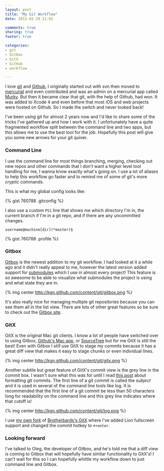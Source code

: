 ```yaml
---
layout: post
title: "My Git Workflow"
date: 2012-02-29 21:01

comments: true
sharing: true
footer: true

categories: 
- git
- Gitbox
- GitX
- GitHub
- workflow

---
```


I love [git](http://git-scm.com) and [Github](http://github.com), I originally started out with svn then moved to [mercurial](http://mercurial.selenic.com/) and even contributed and was an admin on a mercurial app called [Murky](https://bitbucket.org/snej/murky/wiki/Home). But then it became clear that git, with the help of Github, had won. It was added to Xcode 4 and even before that most iOS and web projects were hosted on Github. So I made the switch and never looked back!

<!-- more -->

I've been using git for almost 2 years now and I'd like to share some of the tricks I've gathered up and how I work with it. I unfortunately have a quite fragmented workflow split between the command line and two apps, but this allows me to use the best tool for the job. Hopefully this post will give you some new arrows for your git quiver.

### Command Line

I use the command line for most things branching, merging, checking out new repos and other commands that I don't want a higher level tool handling for me, I wanna know exactly what's going on. I use a lot of aliases to help this workflow go faster and to remind me of some of git's more *cryptic* commands.

This is what my global config looks like:

{% gist 760788 .gitconfig %}

I also use a custom `PS1` line that shows me which directory I'm in, the current branch if I'm in a git repo, and if there are any uncommitted changes.

    username@machine[dir](*master)$
    
{% gist 760788 .profile %}

### Gitbox

[Gitbox](http://gitboxapp.com) is the newest addition to my git workflow. I had looked at it a while ago and it didn't really appeal to me, however the latest version added support for [submodules](http://book.git-scm.com/5_submodules.html) which I use in almost every project! This feature is so awesome to be able to visualize what submodules the project is using and what state they are in.

{% img center http://kgn.github.com/content/git/gitbox.png %}

It's also really nice for managing multiple git repositories because you can see them all in the list view. There are lots of other great features so be sure to check out the [Gitbox site](http://gitboxapp.com).

### GitX

GitX is the original Mac git clients. I know a lot of people have switched over to using Gitbox, [Github's Mac app](http://mac.github.com/), or [SourceTree](http://www.sourcetreeapp.com/) but for me GitX is still the best! Even with Gitbox I still use GitX to stage my commits because it has a great diff view that makes it easy to stage chunks or even individual lines.

{% img center http://kgn.github.com/content/git/gitx.png %}

Another subtile but great feature of GitX's commit view is the grey line in the commit box. I wasn't sure what this was for until I read [this post](http://tbaggery.com/2008/04/19/a-note-about-git-commit-messages.html) about formatting git commits. The first line of a git commit is called the *subject* and it is used in several of the command line tools like log. It is recommended that the first line of a git commit be less than 50 characters long for readability on the command line and this grey line indicates where that cutoff is!

{% img center http://kgn.github.com/content/git/log.png %}

I use [my own fork](https://github.com/kgn/gitx) of [Brotherbards's GitX](http://brotherbard.com/blog/2010/03/experimental-gitx-fork/) where I've added Lion fullscreen support and changed the commit hotkey to `⌘+enter`.


### Looking forward

I've talked to Oleg, the developer of Gitbox, and he's told me that a diff view is coming to Gitbox that will hopefully have similar functionality to GitX's! I can't wait for this so I can hopefully whittle my workflow down to just command line and Gitbox.

